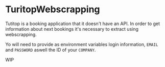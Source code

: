 # TuritopWebscrapping
Tutitop is a booking application that it doesn't have an API. In order to get information about next bookings it's necessary to extract using webscrapping.

Yo will need to provide as environment variables login information, `EMAIL` and  `PASSWORD` aswell the ID of your `COMPANY`.


WIP
